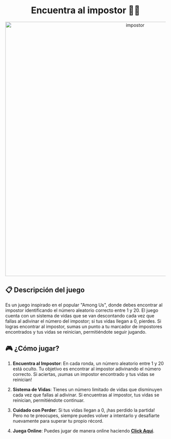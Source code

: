 <h1 align = "center">Encuentra al impostor 🕵️‍♂️</h1>
<div align = "center">
    <img src='https://i.postimg.cc/tJ4jgK2V/impostor.png' border='0' alt='impostor' width='800' height='auto'/>
</div>


## 📋 Descripción del juego

Es un juego inspirado en el popular "Among Us", donde debes encontrar al impostor identificando el número aleatorio correcto entre 1 y 20. El juego cuenta con un sistema de vidas que se van descontando cada vez que fallas al adivinar el número del impostor; si tus vidas llegan a 0, pierdes. Si logras encontrar al impostor, sumas un punto a tu marcador de impostores encontrados y tus vidas se reinician, permitiéndote seguir jugando.

## 🎮 ¿Cómo jugar?

1. **Encuentra al Impostor**: En cada ronda, un número aleatorio entre 1 y 20 está oculto. Tu objetivo es encontrar al impostor adivinando el número correcto. Si aciertas, ¡sumas un impostor encontrado y tus vidas se reinician!

2. **Sistema de Vidas**: Tienes un número limitado de vidas que disminuyen cada vez que fallas al adivinar. Si encuentras al impostor, tus vidas se reinician, permitiéndote continuar.

3. **Cuidado con Perder**: Si tus vidas llegan a 0, ¡has perdido la partida! Pero no te preocupes, siempre puedes volver a intentarlo y desafiarte nuevamente para superar tu propio récord.

4. **Juega Online**: Puedes jugar de manera online haciendo **[Click Aqui](https://tp1-reactjs.vercel.app/)**.

